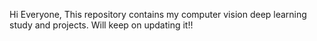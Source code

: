 Hi Everyone, This repository contains my computer vision deep learning study and projects.
Will keep on updating it!!
